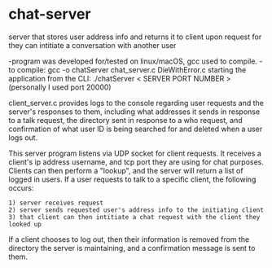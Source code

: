 # chat-server
server that stores user address info and returns it to client upon request for they can intitiate a conversation with another user

-program was developed for/tested on linux/macOS, gcc used to compile.
-to compile: gcc -o chatServer chat_server.c DieWithError.c	
 starting the application from the CLI: ./chatServer < SERVER PORT NUMBER >  (personally I used port 20000)
 
client_server.c provides logs to the console regarding user requests and the server's responses to them, including what addresses
it sends in response to a talk request, the directory sent in response to a who request, and confirmation of what user ID is being searched for and deleted when a user logs out. 

This server program listens via UDP socket for client requests. It receives a client's ip address username, and tcp port they are using for chat purposes. Clients can then perform a "lookup", and the server will return a list of logged in users. If a user requests to talk to a specific client, the following occurs:
	
	1) server receives request
	2) server sends requested user's address info to the initiating client
	3) that client can then intitiate a chat request with the client they looked up
	
If a client chooses to log out, then their information is removed from the directory the server is maintaining, and a confirmation message is sent to them. 
